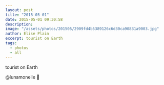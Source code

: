 ```yaml
---
layout: post
title: "2015-05-01"
date: 2015-05-01 09:30:58
description: 
image: "/assets/photos/201505/2909fd4b5389126c6d30ca90831a9003.jpg"
author: Elise Plain
excerpt: tourist on Earth
tags: 
  - photos
  - all
---
```


tourist on Earth
<p></p>
<p>@lunamonelle 🌺</p>